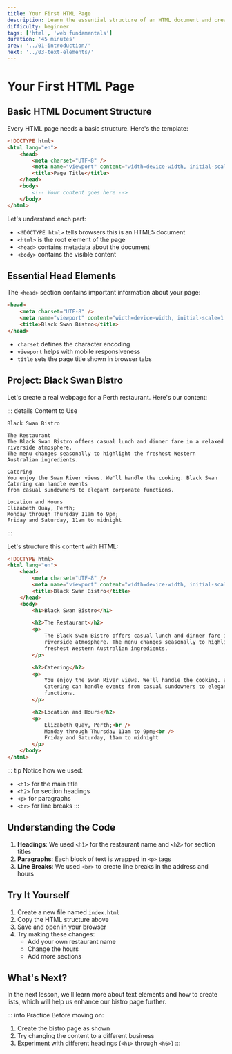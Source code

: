 ```yaml
---
title: Your First HTML Page
description: Learn the essential structure of an HTML document and create your first web page
difficulty: beginner
tags: ['html', 'web fundamentals']
duration: '45 minutes'
prev: '../01-introduction/'
next: '../03-text-elements/'
---
```


# Your First HTML Page

## Basic HTML Document Structure

Every HTML page needs a basic structure. Here's the template:

```html
<!DOCTYPE html>
<html lang="en">
	<head>
		<meta charset="UTF-8" />
		<meta name="viewport" content="width=device-width, initial-scale=1.0" />
		<title>Page Title</title>
	</head>
	<body>
		<!-- Your content goes here -->
	</body>
</html>
```

Let's understand each part:

- `<!DOCTYPE html>` tells browsers this is an HTML5 document
- `<html>` is the root element of the page
- `<head>` contains metadata about the document
- `<body>` contains the visible content

## Essential Head Elements

The `<head>` section contains important information about your page:

```html
<head>
	<meta charset="UTF-8" />
	<meta name="viewport" content="width=device-width, initial-scale=1.0" />
	<title>Black Swan Bistro</title>
</head>
```

- `charset` defines the character encoding
- `viewport` helps with mobile responsiveness
- `title` sets the page title shown in browser tabs

## Project: Black Swan Bistro

Let's create a real webpage for a Perth restaurant. Here's our content:

::: details Content to Use

```text
Black Swan Bistro

The Restaurant
The Black Swan Bistro offers casual lunch and dinner fare in a relaxed riverside atmosphere.
The menu changes seasonally to highlight the freshest Western Australian ingredients.

Catering
You enjoy the Swan River views. We'll handle the cooking. Black Swan Catering can handle events
from casual sundowners to elegant corporate functions.

Location and Hours
Elizabeth Quay, Perth;
Monday through Thursday 11am to 9pm;
Friday and Saturday, 11am to midnight
```

:::

Let's structure this content with HTML:

```html
<!DOCTYPE html>
<html lang="en">
	<head>
		<meta charset="UTF-8" />
		<meta name="viewport" content="width=device-width, initial-scale=1.0" />
		<title>Black Swan Bistro</title>
	</head>
	<body>
		<h1>Black Swan Bistro</h1>

		<h2>The Restaurant</h2>
		<p>
			The Black Swan Bistro offers casual lunch and dinner fare in a relaxed
			riverside atmosphere. The menu changes seasonally to highlight the
			freshest Western Australian ingredients.
		</p>

		<h2>Catering</h2>
		<p>
			You enjoy the Swan River views. We'll handle the cooking. Black Swan
			Catering can handle events from casual sundowners to elegant corporate
			functions.
		</p>

		<h2>Location and Hours</h2>
		<p>
			Elizabeth Quay, Perth;<br />
			Monday through Thursday 11am to 9pm;<br />
			Friday and Saturday, 11am to midnight
		</p>
	</body>
</html>
```

::: tip
Notice how we used:

- `<h1>` for the main title
- `<h2>` for section headings
- `<p>` for paragraphs
- `<br>` for line breaks
  :::

## Understanding the Code

1. **Headings**: We used `<h1>` for the restaurant name and `<h2>` for section titles
2. **Paragraphs**: Each block of text is wrapped in `<p>` tags
3. **Line Breaks**: We used `<br>` to create line breaks in the address and hours

## Try It Yourself

1. Create a new file named `index.html`
2. Copy the HTML structure above
3. Save and open in your browser
4. Try making these changes:
   - Add your own restaurant name
   - Change the hours
   - Add more sections

## What's Next?

In the next lesson, we'll learn more about text elements and how to create lists, which will help us enhance our bistro page further.

::: info Practice
Before moving on:

1. Create the bistro page as shown
2. Try changing the content to a different business
3. Experiment with different headings (`<h1>` through `<h6>`)
   :::
